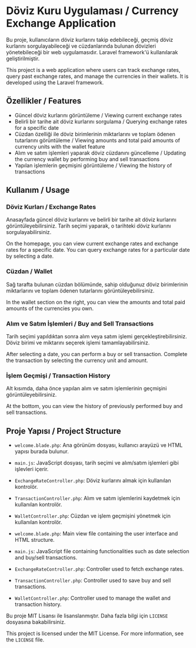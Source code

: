 # Döviz Kuru Uygulaması / Currency Exchange Application

Bu proje, kullanıcıların döviz kurlarını takip edebileceği, geçmiş döviz kurlarını sorgulayabileceği ve cüzdanlarında bulunan dövizleri yönetebileceği bir web uygulamasıdır. Laravel framework'ü kullanılarak geliştirilmiştir.

This project is a web application where users can track exchange rates, query past exchange rates, and manage the currencies in their wallets. It is developed using the Laravel framework.

## Özellikler / Features

- Güncel döviz kurlarını görüntüleme / Viewing current exchange rates
- Belirli bir tarihe ait döviz kurlarını sorgulama / Querying exchange rates for a specific date
- Cüzdan özelliği ile döviz birimlerinin miktarlarını ve toplam ödenen tutarlarını görüntüleme / Viewing amounts and total paid amounts of currency units with the wallet feature
- Alım ve satım işlemleri yaparak döviz cüzdanını güncelleme / Updating the currency wallet by performing buy and sell transactions
- Yapılan işlemlerin geçmişini görüntüleme / Viewing the history of transactions

## Kullanım / Usage

### Döviz Kurları / Exchange Rates

Anasayfada güncel döviz kurlarını ve belirli bir tarihe ait döviz kurlarını görüntüleyebilirsiniz. Tarih seçimi yaparak, o tarihteki döviz kurlarını sorgulayabilirsiniz.

On the homepage, you can view current exchange rates and exchange rates for a specific date. You can query exchange rates for a particular date by selecting a date.

### Cüzdan / Wallet

Sağ tarafta bulunan cüzdan bölümünde, sahip olduğunuz döviz birimlerinin miktarlarını ve toplam ödenen tutarlarını görüntüleyebilirsiniz.

In the wallet section on the right, you can view the amounts and total paid amounts of the currencies you own.

### Alım ve Satım İşlemleri / Buy and Sell Transactions

Tarih seçimi yapıldıktan sonra alım veya satım işlemi gerçekleştirebilirsiniz. Döviz birimi ve miktarını seçerek işlemi tamamlayabilirsiniz.

After selecting a date, you can perform a buy or sell transaction. Complete the transaction by selecting the currency unit and amount.

### İşlem Geçmişi / Transaction History

Alt kısımda, daha önce yapılan alım ve satım işlemlerinin geçmişini görüntüleyebilirsiniz.

At the bottom, you can view the history of previously performed buy and sell transactions.

## Proje Yapısı / Project Structure

- `welcome.blade.php`: Ana görünüm dosyası, kullanıcı arayüzü ve HTML yapısı burada bulunur.
- `main.js`: JavaScript dosyası, tarih seçimi ve alım/satım işlemleri gibi işlevleri içerir.
- `ExchangeRateController.php`: Döviz kurlarını almak için kullanılan kontrolör.
- `TransactionController.php`: Alım ve satım işlemlerini kaydetmek için kullanılan kontrolör.
- `WalletController.php`: Cüzdan ve işlem geçmişini yönetmek için kullanılan kontrolör.

- `welcome.blade.php`: Main view file containing the user interface and HTML structure.
- `main.js`: JavaScript file containing functionalities such as date selection and buy/sell transactions.
- `ExchangeRateController.php`: Controller used to fetch exchange rates.
- `TransactionController.php`: Controller used to save buy and sell transactions.
- `WalletController.php`: Controller used to manage the wallet and transaction history.



Bu proje MIT Lisansı ile lisanslanmıştır. Daha fazla bilgi için `LICENSE` dosyasına bakabilirsiniz.

This project is licensed under the MIT License. For more information, see the `LICENSE` file.
